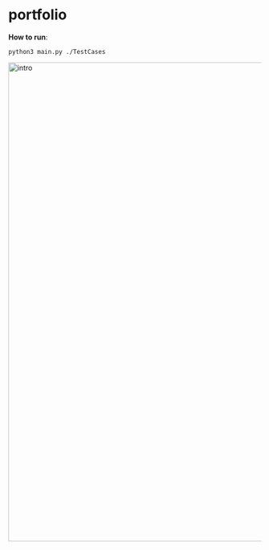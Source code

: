 # portfolio
**How to run**: 

```python3 main.py ./TestCases```

<img width="953" alt="intro" src="https://user-images.githubusercontent.com/79529229/117434764-b55ace80-af4a-11eb-8d01-ab78594ba222.png">


